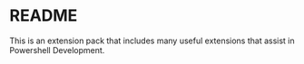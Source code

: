 # README

This is an extension pack that includes many useful extensions that assist in Powershell Development.